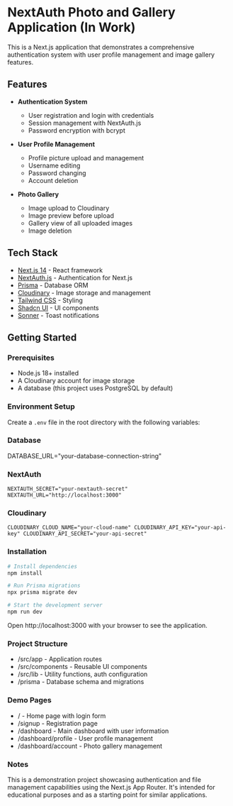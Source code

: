 # NextAuth Photo and Gallery Application (In Work)

This is a Next.js application that demonstrates a comprehensive authentication system with user profile management and image gallery features.

## Features

- **Authentication System**
  - User registration and login with credentials
  - Session management with NextAuth.js
  - Password encryption with bcrypt

- **User Profile Management**
  - Profile picture upload and management
  - Username editing
  - Password changing
  - Account deletion

- **Photo Gallery**
  - Image upload to Cloudinary
  - Image preview before upload
  - Gallery view of all uploaded images
  - Image deletion

## Tech Stack

- [Next.js 14](https://nextjs.org) - React framework
- [NextAuth.js](https://next-auth.js.org/) - Authentication for Next.js
- [Prisma](https://www.prisma.io/) - Database ORM
- [Cloudinary](https://cloudinary.com/) - Image storage and management
- [Tailwind CSS](https://tailwindcss.com/) - Styling
- [Shadcn UI](https://ui.shadcn.com/) - UI components
- [Sonner](https://sonner.emilkowal.ski/) - Toast notifications

## Getting Started

### Prerequisites

- Node.js 18+ installed
- A Cloudinary account for image storage
- A database (this project uses PostgreSQL by default)

### Environment Setup

Create a `.env` file in the root directory with the following variables:

### Database
DATABASE_URL="your-database-connection-string"

### NextAuth

```
NEXTAUTH_SECRET="your-nextauth-secret" NEXTAUTH_URL="http://localhost:3000"
```

### Cloudinary
```
CLOUDINARY_CLOUD_NAME="your-cloud-name" CLOUDINARY_API_KEY="your-api-key" CLOUDINARY_API_SECRET="your-api-secret"
```


### Installation

```bash
# Install dependencies
npm install

# Run Prisma migrations
npx prisma migrate dev

# Start the development server
npm run dev

```

Open http://localhost:3000 with your browser to see the application.

### Project Structure
* /src/app - Application routes
* /src/components - Reusable UI components
* /src/lib - Utility functions, auth configuration
* /prisma - Database schema and migrations
### Demo Pages
* / - Home page with login form
* /signup - Registration page
* /dashboard - Main dashboard with user information
* /dashboard/profile - User profile management
* /dashboard/account - Photo gallery management

### Notes
This is a demonstration project showcasing authentication and file management capabilities using the Next.js App Router. It's intended for educational purposes and as a starting point for similar applications.